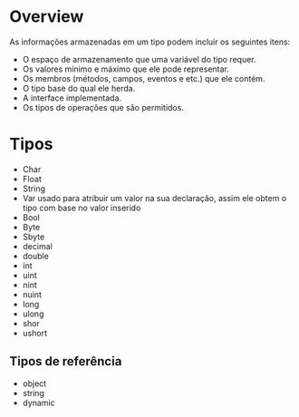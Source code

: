# Overview
As informações armazenadas em um tipo podem incluir os seguintes itens:

- O espaço de armazenamento que uma variável do tipo requer.
- Os valores mínimo e máximo que ele pode representar.
- Os membros (métodos, campos, eventos e etc.) que ele contém.
- O tipo base do qual ele herda.
- A interface implementada.
- Os tipos de operações que são permitidos.

# Tipos
* Char
* Float
* String
* Var usado para atribuir um valor na sua declaração, assim ele obtem o tipo com base no valor inserido
* Bool
* Byte
* Sbyte
* decimal
* double
* int
* uint
* nint
* nuint
* long
* ulong
* shor
* ushort
## Tipos de referência
* object
* string
* dynamic